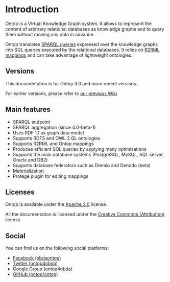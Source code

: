 # Introduction

Ontop is a Virtual Knowledge Graph system. It allows to represent the content
of arbitrary relational databases as knowledge graphs and to query them without moving any data in advance. 

Ontop translates [SPARQL queries](https://www.w3.org/TR/sparql11-query/) expressed over the knowledge graphs into SQL queries executed by the relational databases. It relies on [R2RML mappings](https://www.w3.org/TR/r2rml/) and can take advantage of lightweight ontologies.

Versions
--------
This documentation is for Ontop 3.0 and more recent versions.

For earlier versions, please refer to [our previous Wiki](https://github.com/ontop/ontop/wiki)


Main features
-------------

* SPARQL endpoint
* SPARQL aggregation (since 4.0-beta-1)
* Uses RDF 1.1 as graph data model
* Supports RDFS and OWL 2 QL ontologies
* Supports R2RML and Ontop mappings
* Produces efficient SQL queries by applying many optimizations
* Supports the main database systems (PostgreSQL, MySQL, SQL server, Oracle and DB2)
* Supports database federators such as Dremio and Denodo (beta)
* [Materialization](/guide/materialization)
* Protégé plugin for editing mappings

Licenses
--------

Ontop is available under the [Apache 2.0](https://www.apache.org/licenses/LICENSE-2.0) license.

All the documentation is licensed under the 
[Creative Commons (Attribution)](http://creativecommons.org/licenses/by/4.0/)
license.

Social
------

You can find us on the following social platforms:
- [Facebook (obdaontop)](https://www.facebook.com/obdaontop/)
- [Twitter (ontop4obda)](https://twitter.com/ontop4obda)
- [Google Group (ontop4obda)](https://groups.google.com/forum/#!forum/ontop4obda)
- [GitHub (ontop/ontop)](https://github.com/ontop/ontop/)